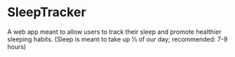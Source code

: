 # SleepTracker
A web app meant to allow users to track their sleep and promote healthier sleeping habits. (Sleep is meant to take up 1⁄3 of our day; recommended: 7-9 hours)
